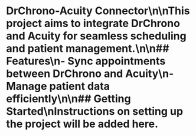 # DrChrono-Acuity Connector\n\nThis project aims to integrate DrChrono and Acuity for seamless scheduling and patient management.\n\n## Features\n- Sync appointments between DrChrono and Acuity\n- Manage patient data efficiently\n\n## Getting Started\nInstructions on setting up the project will be added here.
